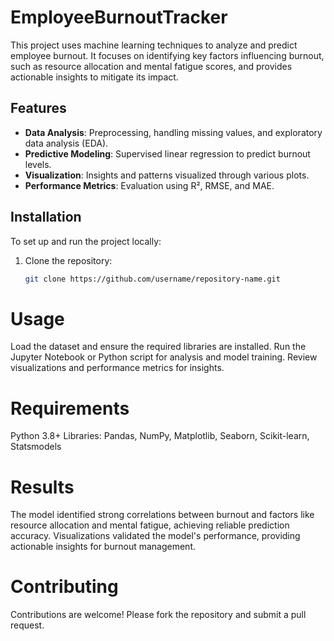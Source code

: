# EmployeeBurnoutTracker
 This project uses machine learning techniques to analyze and predict employee burnout. It focuses on identifying key factors influencing burnout, such as resource allocation and mental fatigue scores, and provides actionable insights to mitigate its impact.

## Features
- **Data Analysis**: Preprocessing, handling missing values, and exploratory data analysis (EDA).
- **Predictive Modeling**: Supervised linear regression to predict burnout levels.
- **Visualization**: Insights and patterns visualized through various plots.
- **Performance Metrics**: Evaluation using R², RMSE, and MAE.

## Installation
To set up and run the project locally:

1. Clone the repository:
   ```bash
   git clone https://github.com/username/repository-name.git

# Usage
Load the dataset and ensure the required libraries are installed.
Run the Jupyter Notebook or Python script for analysis and model training.
Review visualizations and performance metrics for insights.
# Requirements
Python 3.8+
Libraries: Pandas, NumPy, Matplotlib, Seaborn, Scikit-learn, Statsmodels
# Results
The model identified strong correlations between burnout and factors like resource allocation and mental fatigue, achieving reliable prediction accuracy. Visualizations validated the model's performance, providing actionable insights for burnout management.

# Contributing
Contributions are welcome! Please fork the repository and submit a pull request.

